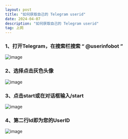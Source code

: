 ```yaml
---
layout: post
title: "如何获取自己的 Telegram userid"
date: 2024-04-07
description: "如何获取自己的 Telegram userid"
tag: 上网
---    
```

### 1、打开Telegram，在搜索栏搜索  “ @userinfobot ”   

![image](https://github.com/hengdactn/ctnhb.github.io/assets/70909689/02cfb8fa-4ac6-4e60-972b-bd20d6da615a)  

### 2、选择点击灰色头像

![image](https://github.com/hengdactn/ctnhb.github.io/assets/70909689/63c47c92-4339-4bf6-9fcf-10ad0547bfc6)  

### 3、点击start或在对话框输入/start

![image](https://github.com/hengdactn/ctnhb.github.io/assets/70909689/eba6ef82-a671-4d0c-9153-3eca427b3f4d)  

### 4、第二行Id即为您的UserID

![image](https://github.com/hengdactn/ctnhb.github.io/assets/70909689/672c69fc-11cc-4a17-af86-09e5b9da5d36)




